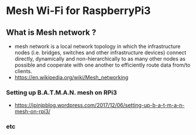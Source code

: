 # Mesh Wi-Fi for RaspberryPi3

## What is Mesh network ?
-  mesh network is a local network topology in which the infrastructure nodes (i.e. bridges, switches and other infrastructure devices) connect directly, dynamically and non-hierarchically to as many other nodes as possible and cooperate with one another to efficiently route data from/to clients.
- https://en.wikipedia.org/wiki/Mesh_networking

### Setting up B.A.T.M.A.N. mesh on RPi3
- https://jpinjpblog.wordpress.com/2017/12/06/setting-up-b-a-t-m-a-n-mesh-on-rpi3/

### etc

